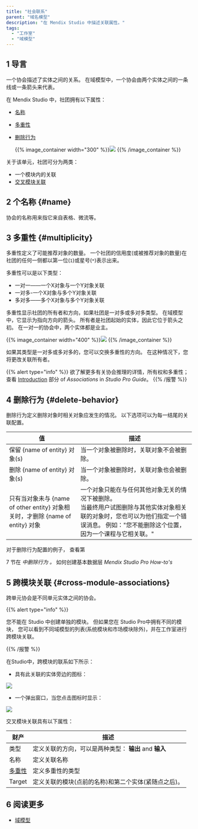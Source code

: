 ```yaml
---
title: "社会联系"
parent: "域名模型"
description: "在 Mendix Studio 中描述关联属性。"
tags:
  - "工作室"
  - "域模型"
---
```


## 1 导言

一个协会描述了实体之间的关系。 在域模型中，一个协会由两个实体之间的一条线或一条箭头来代表。

在 Mendix Studio 中，社团拥有以下属性：

* [名称](#name)
* [多重性](#multiplicity)
*  [删除行为](#delete-behavior)

   {{% image_container width="300" %}}![](attachments/domain-models-association-properties/association-properties.png)
   {{% /image_container %}}

关于该单元，社团可分为两类：

* 一个模块内的关联
* [交叉模块关联](#cross-module-associations)

## 2 个名称 {#name}

协会的名称用来指它来自表格、微流等。

## 3 多重性 {#multiplicity}

多重性定义了可能推荐对象的数量。 一个社团的信用度(或被推荐对象的数量)在社团的任何一侧都以第一位(`1`)或星号(`*`)表示出来。

多重性可以是以下类型：

* 一对一——一个X对象与一个Y对象关联
* 一对多-一个X对象与多个Y对象关联
* 多对多——多个X对象与多个Y对象关联

多重性显示社团的所有者和方向，如果社团是一对多或多对多类型。 在域模型中，它显示为指向方向的箭头。 所有者是社团起始的实体，因此它位于箭头之初。 在一对一的协会中，两个实体都是业主。

{{% image_container width="400" %}}![](attachments/domain-models-association-properties/association-domainmodel.png)
{{% /image_container %}}

如果其类型是一对多或多对多的，您可以交换多重性的方向。 在这种情况下，您将更改关联所有者。

{{% alert type="info" %}}
欲了解更多有关协会推理的详情，所有权和多重性； 查看 [Introduction](/refguide8/associations#intro) 部分 of *Associations* in *Studio Pro Guide*。
{{% /报警 %}}

## 4 删除行为 {#delete-behavior}

删除行为定义删除对象时相关对象应发生的情况。 以下选项可以为每一结尾的关联配置。

| 值                                                            | 描述                                                                                                        |
| ------------------------------------------------------------ | --------------------------------------------------------------------------------------------------------- |
| 保留 {name of entity} 对象(s)                                    | 当一个对象被删除时，关联对象不会被删除。                                                                                      |
| 删除 {name of entity} 对象(s)                                    | 当一个对象被删除时，关联对象也会被删除。                                                                                      |
| 只有当对象未与 {name of other entity} 对象相关时，才删除 {name of entity} 对象 | 一个对象只能在与任何其他对象无关的情况下被删除。 <br />当最终用户试图删除与其他实体对象相关联的对象时，您也可以为他们指定一个错误消息。 例如："您不能删除这个位置，因为一个课程与它相关联。" |

对于删除行为配置的例子， 查看第

7 节在 *中删除行为</a> 。* 如何创建基本数据层 *Mendix Studio Pro How-to's*</p> 




## 5 跨模块关联 {#cross-module-associations}

跨单元协会是不同单元实体之间的协会。

{{% alert type="info" %}}

您不能在 Studio 中创建单独的模块。 但如果您在 Studio Pro中拥有不同的模块， 您可以看到不同域模型的列表(系统模块和市场模块除外)，并在工作室进行跨模块关联。 

{{% /报警 %}}

在Studio中，跨模块的联系如下所示：

*  具有此关联的实体旁边的图标：
  
  ![](attachments/domain-models-association-properties/association-icon.png)

*  一个弹出窗口，当您点击图标时显示：
  
  ![](attachments/domain-models-association-properties/association-pop-up.png)

交叉模块关联具有以下属性：

| 财产                   | 描述                                 |
| -------------------- | ---------------------------------- |
| 类型                   | 定义关联的方向，可以是两种类型： **输出** and **输入** |
| 名称                   | 定义关联名称                             |
| [多重性](#multiplicity) | 定义多重性的类型                           |
| Target               | 定义关联的模块(点前的名称)和第二个实体(紧随点之后)。       |




## 6 阅读更多

* [域模型](域名模型)
